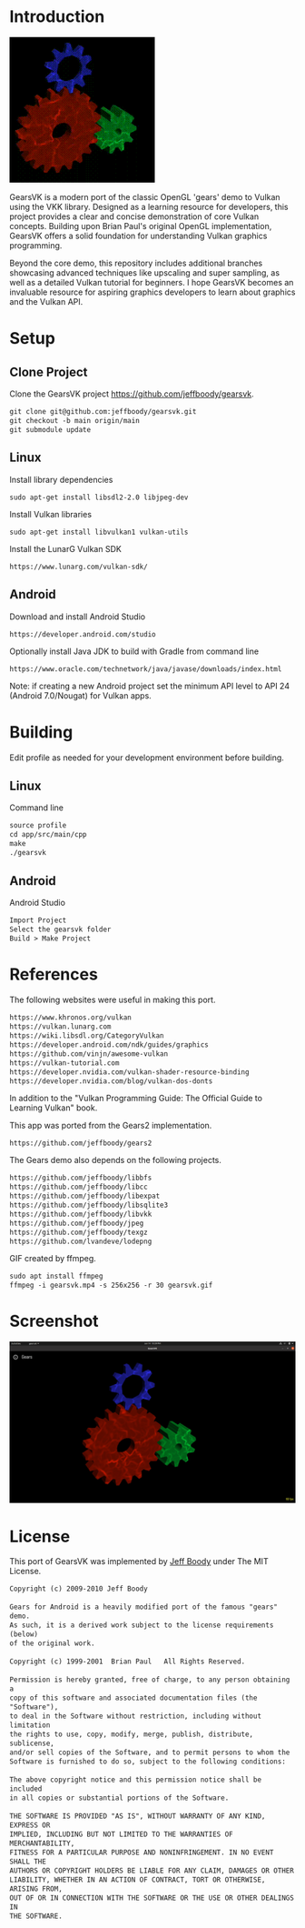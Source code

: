 Introduction
============

![GearsVK](docs/gearsvk.gif?raw=true "GearsVK")

GearsVK is a modern port of the classic OpenGL 'gears' demo
to Vulkan using the VKK library. Designed as a learning
resource for developers, this project provides a clear and
concise demonstration of core Vulkan concepts. Building upon
Brian Paul's original OpenGL implementation, GearsVK offers
a solid foundation for understanding Vulkan graphics
programming.

Beyond the core demo, this repository includes additional
branches showcasing advanced techniques like upscaling and
super sampling, as well as a detailed Vulkan tutorial for
beginners. I hope GearsVK becomes an invaluable resource for
aspiring graphics developers to learn about graphics and the
Vulkan API.

Setup
=====

Clone Project
-------------

Clone the GearsVK project https://github.com/jeffboody/gearsvk.

	git clone git@github.com:jeffboody/gearsvk.git
	git checkout -b main origin/main
	git submodule update

Linux
-----

Install library dependencies

	sudo apt-get install libsdl2-2.0 libjpeg-dev

Install Vulkan libraries

	sudo apt-get install libvulkan1 vulkan-utils

Install the LunarG Vulkan SDK

	https://www.lunarg.com/vulkan-sdk/

Android
-------

Download and install Android Studio

	https://developer.android.com/studio

Optionally install Java JDK to build with Gradle from command line

	https://www.oracle.com/technetwork/java/javase/downloads/index.html

Note: if creating a new Android project set the minimum
API level to API 24 (Android 7.0/Nougat) for Vulkan apps.

Building
========

Edit profile as needed for your development environment
before building.

Linux
-----

Command line

	source profile
	cd app/src/main/cpp
	make
	./gearsvk

Android
-------

Android Studio

	Import Project
	Select the gearsvk folder
	Build > Make Project

References
==========

The following websites were useful in making this port.

	https://www.khronos.org/vulkan
	https://vulkan.lunarg.com
	https://wiki.libsdl.org/CategoryVulkan
	https://developer.android.com/ndk/guides/graphics
	https://github.com/vinjn/awesome-vulkan
	https://vulkan-tutorial.com
	https://developer.nvidia.com/vulkan-shader-resource-binding
	https://developer.nvidia.com/blog/vulkan-dos-donts

In addition to the "Vulkan Programming Guide: The Official
Guide to Learning Vulkan" book.

This app was ported from the Gears2 implementation.

	https://github.com/jeffboody/gears2

The Gears demo also depends on the following projects.

	https://github.com/jeffboody/libbfs
	https://github.com/jeffboody/libcc
	https://github.com/jeffboody/libexpat
	https://github.com/jeffboody/libsqlite3
	https://github.com/jeffboody/libvkk
	https://github.com/jeffboody/jpeg
	https://github.com/jeffboody/texgz
	https://github.com/lvandeve/lodepng

GIF created by ffmpeg.

	sudo apt install ffmpeg
	ffmpeg -i gearsvk.mp4 -s 256x256 -r 30 gearsvk.gif

Screenshot
==========

![GearsVK](docs/gearsvk.jpg?raw=true "GearsVK")

License
=======

This port of GearsVK was implemented by
[Jeff Boody](mailto:jeffboody@gmail.com)
under The MIT License.

	Copyright (c) 2009-2010 Jeff Boody

	Gears for Android is a heavily modified port of the famous "gears" demo.
	As such, it is a derived work subject to the license requirements (below)
	of the original work.

	Copyright (c) 1999-2001  Brian Paul   All Rights Reserved.

	Permission is hereby granted, free of charge, to any person obtaining a
	copy of this software and associated documentation files (the "Software"),
	to deal in the Software without restriction, including without limitation
	the rights to use, copy, modify, merge, publish, distribute, sublicense,
	and/or sell copies of the Software, and to permit persons to whom the
	Software is furnished to do so, subject to the following conditions:

	The above copyright notice and this permission notice shall be included
	in all copies or substantial portions of the Software.

	THE SOFTWARE IS PROVIDED "AS IS", WITHOUT WARRANTY OF ANY KIND, EXPRESS OR
	IMPLIED, INCLUDING BUT NOT LIMITED TO THE WARRANTIES OF MERCHANTABILITY,
	FITNESS FOR A PARTICULAR PURPOSE AND NONINFRINGEMENT. IN NO EVENT SHALL THE
	AUTHORS OR COPYRIGHT HOLDERS BE LIABLE FOR ANY CLAIM, DAMAGES OR OTHER
	LIABILITY, WHETHER IN AN ACTION OF CONTRACT, TORT OR OTHERWISE, ARISING FROM,
	OUT OF OR IN CONNECTION WITH THE SOFTWARE OR THE USE OR OTHER DEALINGS IN
	THE SOFTWARE.
